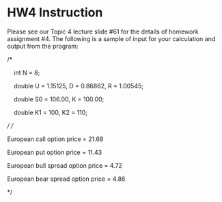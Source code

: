 # HW4 Instruction

Please see our Topic 4 lecture slide #61 for the details of homework assignment #4. The following is a sample of input for your calculation and output from the program:

/* 

    int N = 8;

    double U = 1.15125, D = 0.86862, R = 1.00545;

    double S0 = 106.00, K = 100.00;

    double K1 = 100, K2 = 110;

*/
/*

European call option price = 21.68

European put option price = 11.43

European bull spread option price = 4.72

European bear spread option price = 4.86

*/
